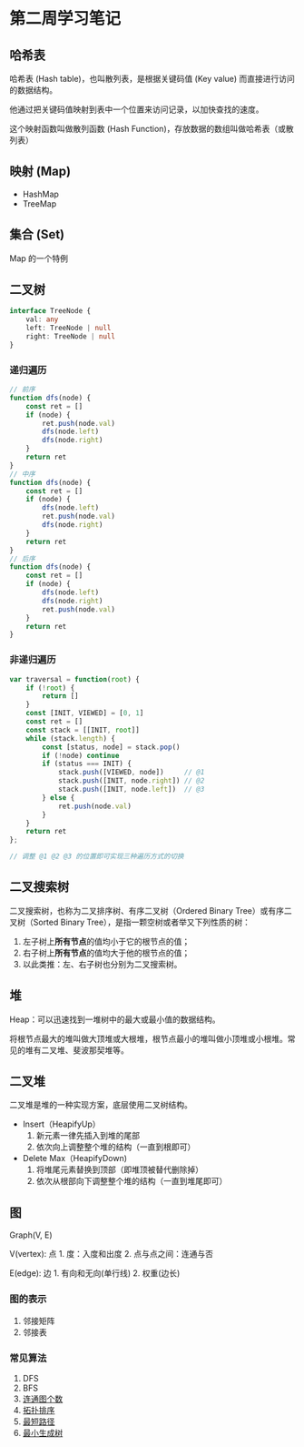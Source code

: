 # 第二周学习笔记

## 哈希表

哈希表 (Hash table)，也叫散列表，是根据关键码值 (Key value) 而直接进行访问的数据结构。

他通过把关键码值映射到表中一个位置来访问记录，以加快查找的速度。

这个映射函数叫做散列函数 (Hash Function)，存放数据的数组叫做哈希表（或散列表）

## 映射 (Map)

- HashMap
- TreeMap

## 集合 (Set)

Map 的一个特例

## 二叉树

```ts
interface TreeNode {
    val: any
    left: TreeNode | null
    right: TreeNode | null
}
```

### 递归遍历

```js
// 前序
function dfs(node) {
    const ret = []
    if (node) {
        ret.push(node.val)
        dfs(node.left)
        dfs(node.right)
    }
    return ret
}
// 中序
function dfs(node) {
    const ret = []
    if (node) {
        dfs(node.left)
        ret.push(node.val)
        dfs(node.right)
    }
    return ret
}
// 后序
function dfs(node) {
    const ret = []
    if (node) {
        dfs(node.left)
        dfs(node.right)
        ret.push(node.val)
    }
    return ret
}

```

### 非递归遍历

```js
var traversal = function(root) {
    if (!root) {
        return []
    }
    const [INIT, VIEWED] = [0, 1]
    const ret = []
    const stack = [[INIT, root]]
    while (stack.length) {
        const [status, node] = stack.pop()
        if (!node) continue
        if (status === INIT) {
            stack.push([VIEWED, node])     // @1
            stack.push([INIT, node.right]) // @2
            stack.push([INIT, node.left])  // @3
        } else {
            ret.push(node.val)
        }
    }
    return ret
};

// 调整 @1 @2 @3 的位置即可实现三种遍历方式的切换
```

## 二叉搜索树

二叉搜索树，也称为二叉排序树、有序二叉树（Ordered Binary Tree）或有序二叉树（Sorted Binary Tree），是指一颗空树或者举又下列性质的树：

1. 左子树上**所有节点**的值均小于它的根节点的值；
2. 右子树上**所有节点**的值均大于他的根节点的值；
3. 以此类推：左、右子树也分别为二叉搜索树。

## 堆

Heap：可以迅速找到一堆树中的最大或最小值的数据结构。

将根节点最大的堆叫做大顶堆或大根堆，根节点最小的堆叫做小顶堆或小根堆。常见的堆有二叉堆、斐波那契堆等。

## 二叉堆

二叉堆是堆的一种实现方案，底层使用二叉树结构。

- Insert（HeapifyUp）
  1. 新元素一律先插入到堆的尾部
  2. 依次向上调整整个堆的结构（一直到根即可） 
- Delete Max（HeapifyDown)
  1. 将堆尾元素替换到顶部（即堆顶被替代删除掉）
  2. 依次从根部向下调整整个堆的结构（一直到堆尾即可）

## 图

Graph(V, E)


V(vertex): 点
    1. 度：入度和出度
    2. 点与点之间：连通与否

E(edge): 边
    1. 有向和无向(单行线)
    2. 权重(边长)

### 图的表示

1. 邻接矩阵
2. 邻接表

### 常见算法

1. DFS
2. BFS
3. [连通图个数](https://leetcode-cn.com/problems/number-of-islands/)
4. [拓扑排序](https://zhuanlan.zhihu.com/p/34871092)
5. [最短路径](https://www.bilibili.com/video/av25829980?from=search&seid=13391343514095937158)
6. [最小生成树](https://www.bilibili.com/video/av84820276?from=search&seid=17476598104352152051)